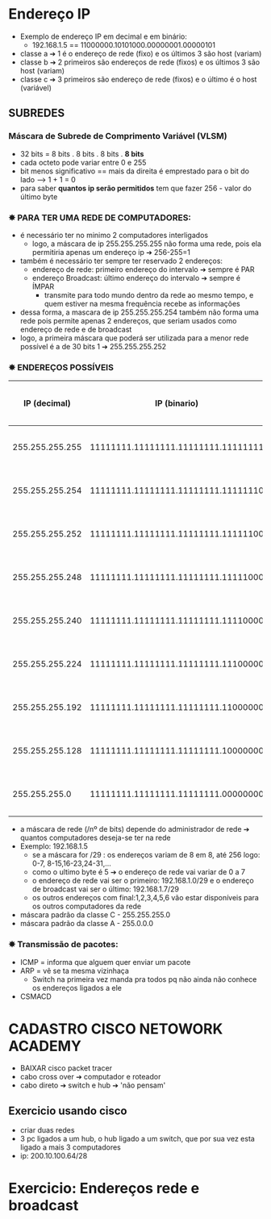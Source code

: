 # Endereço IP
* Exemplo de endereço IP em decimal e em binário:
  * 192.168.1.5 == 11000000.10101000.00000001.00000101
* classe a ➔  1 é o endereço de rede (fixo) e os últimos 3 são host (variam)
* classe b ➔  2 primeiros são endereços de rede (fixos) e os últimos 3 são host (variam)
* classe c ➔  3 primeiros são endereço de rede (fixos) e o último é o host (variável)
## SUBREDES
### Máscara de Subrede de Comprimento Variável (VLSM)
* 32 bits = 8 bits . 8 bits . 8 bits . **8 bits**
* cada octeto pode variar entre 0 e 255
* bit menos significativo == mais da direita é emprestado para o bit do lado --> 1 + 1 = 0
* para saber **quantos ip serão permitidos** tem que fazer 256 - valor do último byte

 ### ✸ PARA TER UMA REDE DE COMPUTADORES:
 * é necessário ter no minimo 2 computadores interligados
   * logo, a máscara de ip 255.255.255.255 não forma uma rede, pois ela permitiria apenas um endereço ip ➔ 256-255=1
* também é necessário ter sempre ter reservado 2 endereços:
   * endereço de rede: primeiro endereço do intervalo ➔ sempre é PAR
   * endereço Broadcast: último endereço do intervalo ➔ sempre é ÍMPAR
      - transmite para todo mundo dentro da rede ao mesmo tempo, e quem estiver na mesma frequência recebe as informações
* dessa forma, a mascara de ip 255.255.255.254 também não forma uma rede pois permite apenas 2 endereços, que seriam usados como endereço de rede e de broadcast
* logo, a primeira máscara que poderá ser utilizada para a menor rede possível é a de 30 bits 1 ➔ 255.255.255.252

### ✸  ENDEREÇOS POSSÍVEIS       
| IP (decimal)| IP (binario) | Nº de bits 1 | Variação | Calculo | Qtd de endereço da rede|
| ------------- | ------------- | ------------ | ------------ | ----------- | ----------|
| 255.255.255.255 | 11111111.11111111.11111111.11111111  | 32 |256-255= 1| |Não é possível ter uma rede
| 255.255.255.254 | 11111111.11111111.11111111.11111110 | 31 | 256-254=2 |  | Não é possível ter uma rede
| 255.255.255.252 | 11111111.11111111.11111111.11111100 | 30 | 256-252=4 |  4 - 2 = 2 | pode ter uma rede com 2 endereços
| 255.255.255.248 | 11111111.11111111.11111111.11111000 | 29 | 256-248=8 | 8 - 2 = 6 | pode ter uma rede com 6 endereços
| 255.255.255.240 | 11111111.11111111.11111111.11110000 | 28 | 256-240=16 | 16 - 2 = 14 | pode ter uma rede com 14 endereços
| 255.255.255.224 | 11111111.11111111.11111111.11100000 | 27 | 256-224=32 | 32 - 2 = 30 | pode ter uma rede com 30 endereços
| 255.255.255.192 | 11111111.11111111.11111111.11000000 | 26 | 256-192=64 |64 - 2 = 62   | pode ter uma rede com 62 endereços
| 255.255.255.128 | 11111111.11111111.11111111.10000000 | 25 | 256-128=128 | 128 - 2 = 124 | pode ter uma rede com 124 endereços
| 255.255.255.0   | 11111111.11111111.11111111.00000000 | 24 | 256-0 | 256 - 2 = 254 | pode ter uma rede com 254 endereços


* a máscara de rede (/nº de bits) depende do administrador de rede ➔ quantos computadores deseja-se ter na rede
* Exemplo: 192.168.1.5
  * se a máscara for /29 : os endereços variam de 8 em 8, até 256 logo: 0-7, 8-15,16-23,24-31,...
  * como o ultimo byte é 5 ➔ o endereço de rede vai variar de 0 a 7
  * o endereço de rede vai ser o primeiro: 192.168.1.0/29 e o endereço de broadcast vai ser o último: 192.168.1.7/29
  * os outros endereços com final:1,2,3,4,5,6 vão estar disponíveis para os outros computadores da rede
* máscara padrão da classe C - 255.255.255.0
* máscara padrão da classe A - 255.0.0.0

### ✸ Transmissão de pacotes:
  * ICMP = informa que alguem quer enviar um pacote
  * ARP = vê se ta mesma vizinhaça
    * Switch na primeira vez manda pra todos pq não ainda não conhece os endereços ligados a ele
  * CSMACD

# CADASTRO CISCO NETOWORK ACADEMY
* BAIXAR cisco packet tracer
* cabo cross over ➔ computador e roteador
* cabo direto ➔ switch e hub ➔ 'não pensam'
## Exercicio usando cisco
* criar duas redes
 * 3 pc ligados a um hub, o hub ligado a um switch, que por sua vez esta ligado a mais 3 computadores
* ip: 200.10.100.64/28

# Exercicio: Endereços rede e broadcast

